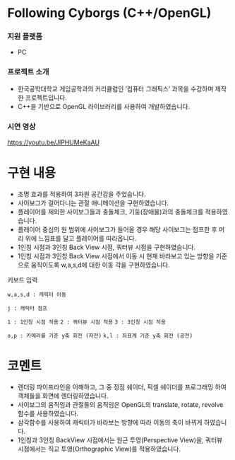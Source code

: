 # Following Cyborgs (C++/OpenGL)


### 지원 플랫폼

- PC

### 프로젝트 소개

- 한국공학대학교 게임공학과의 커리큘럼인 ‘컴퓨터 그래픽스’ 과목을 수강하며 제작한 프로젝트입니다.
- C++을 기반으로 OpenGL 라이브러리를 사용하여 개발하였습니다.

### 시연 영상

https://youtu.be/JlPHUMeKaAU

# 구현 내용


- 조명 효과를 적용하여 3차원 공간감을 주었습니다.
- 사이보그가 걸어다니는 관절 애니메이션을 구현하였습니다.
- 플레이어를 제외한 사이보그들과 충돌체크, 기둥(장애물)과의 충돌체크를 적용하였습니다.
- 플레이어 중심의 원 범위에 사이보그가 들어올 경우 해당 사이보그는 점프한 후 머리 위에 느낌표를 달고 플레이어를 따라옵니다.
- 1인칭 시점과 3인칭 Back View 시점, 쿼터뷰 시점을 구현하였습니다.
- 1인칭 시점과 3인칭 Back View 시점에서 이동 시 현재 바라보고 있는 방향을 기준으로 움직이도록 w,a,s,d에 대한 이동 각을 구현하였습니다.

키보드 입력

`w,a,s,d : 캐릭터 이동`

`j : 캐릭터 점프`

`1 : 1인칭 시점 적용`
`2 : 쿼터뷰 시점 적용`
`3 : 3인칭 시점 적용`

`o,p : 카메라를 기준 y축 회전 (자전)`
`k,l : 좌표계 기준 y축 회전 (공전)`

# 코멘트


- 렌더링 파이프라인을 이해하고, 그 중 정점 쉐이더, 픽셀 쉐이더를 프로그래밍 하여 객체들을 화면에 렌더링하였습니다.
- 사이보그의 움직임과 관절들의 움직임은 OpenGL의 translate, rotate, revolve 함수를 사용하였습니다.
- 삼각함수를 사용하여 캐릭터가 바라보는 방향에 따라 이동의 축이 바뀌게 하였습니다.
- 1인칭과 3인칭 BackView 시점에서는 원근 투영(Perspective View)을, 쿼터뷰 시점에서는 직교 투영(Orthographic View)를 적용하였습니다.
